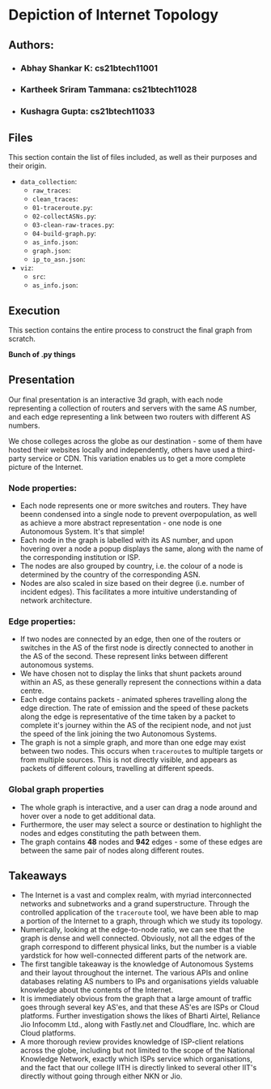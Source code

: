 # Depiction of Internet Topology

## Authors:
- ### Abhay Shankar K: cs21btech11001
- ### Kartheek Sriram Tammana: cs21btech11028
- ### Kushagra Gupta: cs21btech11033


## Files
This section contain the list of files included, as well as their purposes and their origin.
- `data_collection`:
  - `raw_traces`:
  - `clean_traces`:
  - `01-traceroute.py`:
  - `02-collectASNs.py`:
  - `03-clean-raw-traces.py`:
  - `04-build-graph.py`:
  - `as_info.json`:
  - `graph.json`:
  - `ip_to_asn.json`:
- `viz`:
  - `src`:
  - `as_info.json`:

## Execution
This section contains the entire process to construct the final graph from scratch.

**Bunch of .py things**

## Presentation

Our final presentation is an interactive 3d graph, with each node representing a collection of routers and servers with the same AS number, and each edge representing a link between two routers with different AS numbers. 

We chose colleges across the globe as our destination - some of them have hosted their websites locally and independently, others have used a third-party service or CDN. This variation enables us to get a more complete picture of the Internet.

### Node properties:
- Each node represents one or more switches and routers. They have beenn condensed into a single node to prevent overpopulation, as well as achieve a more abstract representation - one node is one Autonomous System. It's that simple!
- Each node in the graph is labelled with its AS number, and upon hovering over a node a popup displays the same, along with the name of the corresponding institution or ISP.
- The nodes are also grouped by country, i.e. the colour of a node is determined by the country of the corresponding ASN.
- Nodes are also scaled in size based on their degree (i.e. number of incident edges). This facilitates a more intuitive understanding of network architecture.

### Edge properties:
- If two nodes are connected by an edge, then one of the routers or switches in the AS of the first node is directly connected to another in the AS of the second. These represent links between different autonomous systems. 
- We have chosen not to display the links that shunt packets around within an AS, as these generally represent the connections within a data centre.
- Each edge contains packets - animated spheres travelling along the edge direction. The rate of emission and the speed of these packets along the edge is representative of the time taken by a packet to complete it's journey within the AS of the recipient node, and not just the speed of the link joining the two Autonomous Systems.
- The graph is not a simple graph, and more than one edge may exist between two nodes. This occurs when `traceroute`s to multiple targets or from multiple sources. This is not directly visible, and appears as packets of different colours, travelling at different speeds. 

### Global graph properties
- The whole graph is interactive, and a user can drag a node around and hover over a node to get additional data. 
- Furthermore, the user may select a source or destination to highlight the nodes and edges constituting the path between them.
- The graph contains **48** nodes and **942** edges - some of these edges are between the same pair of nodes along different routes.

## Takeaways
- The Internet is a vast and complex realm, with myriad interconnected networks and subnetworks and a grand superstructure. Through the controlled application of the `traceroute` tool, we have been able to map a portion of the Internet to a graph, through which we study its topology.
- Numerically, looking at the edge-to-node ratio, we can see that the graph is dense and well connected. Obviously, not all the edges of the graph correspond to different physical links, but the number is a viable yardstick for how well-connected different parts of the network are.
- The first tangible takeaway is the knowledge of Autonomous Systems and their layout throughout the internet. The various APIs and online databases relating AS numbers to IPs and organisations yields valuable knowledge about the contents of the Internet.
- It is immediately obvious from the graph that a large amount of traffic goes through several key AS'es, and that these AS'es are ISPs or Cloud platforms. Further investigation shows the likes of Bharti Airtel, Reliance Jio Infocomm Ltd., along with Fastly.net and Cloudflare, Inc. which are Cloud platforms. 
- A more thorough review provides knowledge of ISP-client relations across the globe, including but not limited to the scope of the National Knowledge Network, exactly which ISPs service which organisations, and the fact that our college IITH is directly linked to several other IIT's directly without going through either NKN or Jio.
<!-- - The graph lends itself well to a deep investigation, which when conducted imparts several more insights. NKN itself appears to own two ASNs, viz. 55824 and 55847. However, when we check the traceroute to IIT Guwahati -->